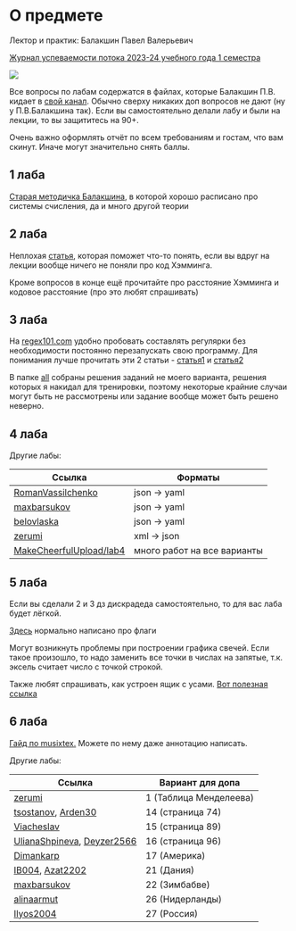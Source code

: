# О предмете
Лектор и практик: Балакшин Павел Валерьевич

[Журнал успеваемости потока 2023-24 учебного года 1 семестра](https://docs.google.com/spreadsheets/d/1wYEDRJ5vYFfdKEqnAgb2tig-lnDwJK1-Lu-DUbmd23s)

![](https://i.imgur.com/M7oFGH8.jpg)

Все вопросы по лабам содержатся в файлах, которые Балакшин П.В. кидает в [свой канал](https://t.me/balakshin_students). Обычно сверху никаких доп вопросов не дают (ну у П.В.Балакшина так). Если вы самостоятельно делали лабу и были на лекции, то вы защититесь на 90+.

Очень важно оформлять отчёт по всем требованиям и гостам, что вам скинут. Иначе могут значительно снять баллы.
## 1 лаба
[Старая методичка Балакшина](https://docs.yandex.ru/docs/view?tm=1694445050&tld=ru&lang=ru&name=%D0%9C%D0%B5%D1%82%D0%BE%D0%B4%D0%B8%D1%87%D0%BA%D0%B0.pdf&text=%D0%B0%D0%BB%D0%B3%D0%BE%D1%80%D0%B8%D1%82%D0%BC%20%D0%BF%D0%B5%D1%80%D0%B5%D0%B2%D0%BE%D0%B4%D0%B0%20%D0%B8%D0%B7%20%D1%81%D1%81%20%D0%B1%D0%B5%D1%80%D0%B3%D0%BC%D0%B0%D0%BD%D0%B0%20%D0%B2%2010&url=https%3A%2F%2Fpicloud.pw%2Fmedia%2Fresources%2Fposts%2F2018%2F02%2F19%2F%25D0%259C%25D0%25B5%25D1%2582%25D0%25BE%25D0%25B4%25D0%25B8%25D1%2587%25D0%25BA%25D0%25B0.pdf&lr=2&mime=pdf&l10n=ru&sign=4eeea649ee3954b1a7d05cb29f02a3cc&keyno=0&nosw=1&serpParams=tm%3D1694445050%26tld%3Dru%26lang%3Dru%26name%3D%25D0%259C%25D0%25B5%25D1%2582%25D0%25BE%25D0%25B4%25D0%25B8%25D1%2587%25D0%25BA%25D0%25B0.pdf%26text%3D%25D0%25B0%25D0%25BB%25D0%25B3%25D0%25BE%25D1%2580%25D0%25B8%25D1%2582%25D0%25BC%2B%25D0%25BF%25D0%25B5%25D1%2580%25D0%25B5%25D0%25B2%25D0%25BE%25D0%25B4%25D0%25B0%2B%25D0%25B8%25D0%25B7%2B%25D1%2581%25D1%2581%2B%25D0%25B1%25D0%25B5%25D1%2580%25D0%25B3%25D0%25BC%25D0%25B0%25D0%25BD%25D0%25B0%2B%25D0%25B2%2B10%26url%3Dhttps%253A%2F%2Fpicloud.pw%2Fmedia%2Fresources%2Fposts%2F2018%2F02%2F19%2F%2525D0%25259C%2525D0%2525B5%2525D1%252582%2525D0%2525BE%2525D0%2525B4%2525D0%2525B8%2525D1%252587%2525D0%2525BA%2525D0%2525B0.pdf%26lr%3D2%26mime%3Dpdf%26l10n%3Dru%26sign%3D4eeea649ee3954b1a7d05cb29f02a3cc%26keyno%3D0%26nosw%3D1), в которой хорошо расписано про системы счисления, да и много другой теории

## 2 лаба
Неплохая [статья](https://habr.com/ru/articles/140611/), которая поможет что-то понять, если вы вдруг на лекции вообще ничего не поняли про код Хэмминга.

Кроме вопросов в конце ещё прочитайте про расстояние Хэмминга и кодовое расстояние (про это любят спрашивать)

## 3 лаба
На [regex101.com](https://regex101.com/) удобно пробовать составлять регулярки без необходимости постоянно перезапускать свою программу.
Для понимания лучше прочитать эти 2 статьи - [статья1](https://tproger.ru/translations/regular-expression-python) и [статья2](https://habr.com/ru/articles/349860/)

В папке [all](Viacheslav/Лабораторные/lab3/all/) собраны решения заданий не моего варианта, решения которых я накидал для тренировки, поэтому некоторые крайние случаи могут быть не рассмотрены или задание вообще может быть решено неверно.

## 4 лаба

Другие лабы:

| Ссылка                                                                                                                                                                                                       | Форматы                     |
|--------------------------------------------------------------------------------------------------------------------------------------------------------------------------------------------------------------|-----------------------------|
| [RomanVassilchenko](https://github.com/RomanVassilchenko/ITMO-My-Projects/tree/main/Year-1/Informatics%2C%20%D0%98%D0%BD%D1%84%D0%BE%D1%80%D0%BC%D0%B0%D1%82%D0%B8%D0%BA%D0%B0/lab4)                         | json -> yaml                |
| [maxbarsukov](https://github.com/maxbarsukov/itmo/tree/master/1%20%D0%B8%D0%BD%D1%84%D0%BE%D1%80%D0%BC%D0%B0%D1%82%D0%B8%D0%BA%D0%B0/%D0%BB%D0%B0%D0%B1%D0%BE%D1%80%D0%B0%D1%82%D0%BE%D1%80%D0%BD%D1%8B%D0%B5/lab4) | json -> yaml                |
| [belovlaska](https://github.com/belovlaska/itmo/tree/main/Informatics/lab4)                                                                                                                                  | json -> yaml                |
| [zerumi](https://github.com/Zerumi/inf_labs/tree/master/mylabs/lab4)                                                                                                                                         | xml -> json                 |
| [MakeCheerfulUpload/lab4](https://github.com/orgs/MakeCheerfulUpload/repositories?q=4&type=all&language=&sort=)                                                                                              | много работ на все варианты |

## 5 лаба

Если вы сделали 2 и 3 дз дискрадеда самостоятельно, то для вас лаба будет лёгкой.

[Здесь](https://av-assembler.ru/asm/afd/asm-flags-register.htm) нормально написано про флаги

Могут возникнуть проблемы при построении графика свечей. Если такое произошло, то надо заменить все точки в числах на запятые, т.к. эксель считает число с точкой строкой.

Также любят спрашивать, как устроен ящик с усами. [Вот полезная ссылка](https://excel-analytics.ru/yaschik-s-usami/)

## 6 лаба

[Гайд по musixtex.](https://habr.com/ru/articles/778518/) Можете по нему даже аннотацию написать.

Другие лабы:

| Ссылка                                                                                                                                                                                                              | Вариант для допа       |
|---------------------------------------------------------------------------------------------------------------------------------------------------------------------------------------------------------------------|------------------------|
| [zerumi](https://github.com/Zerumi/inf_labs/tree/master/mylabs/lab6)                                                                                                                                                | 1 (Таблица Менделеева) |
| [tsostanov](https://github.com/MakeCheerfulUpload/laboratornaya-rabota-6-tsostanov/tree/main), [Arden30](https://github.com/MakeCheerfulUpload/laboratornaya-rabota-5-Arden30)                                      | 14 (страница 74)       |
| [Viacheslav](Viacheslav/Лабораторные/lab6/)                                                                                                                                                                         | 15 (страница 89)       |
| [UlianaShpineva](https://github.com/MakeCheerfulUpload/laboratornaya-rabota-5-UlianaShpineva/tree/main), [Deyzer2566](https://github.com/MakeCheerfulUpload/laboratornaya-rabota-6-Deyzer2566)                      | 16 (страница 96)       |
| [Dimankarp](https://github.com/MakeCheerfulUpload/laboratornaya-rabota-6-Dimankarp)                                                                                                                                 | 17 (Америка)           |
| [IB004](https://github.com/MakeCheerfulUpload/laboratornaya-rabota-6-IB004/tree/main), [Azat2202](https://github.com/MakeCheerfulUpload/laboratornaya-rabota-5-Azat2202)                                            | 21 (Дания)             |
| [maxbarsukov](https://github.com/maxbarsukov/itmo/tree/master/1%20%D0%B8%D0%BD%D1%84%D0%BE%D1%80%D0%BC%D0%B0%D1%82%D0%B8%D0%BA%D0%B0/%D0%BB%D0%B0%D0%B1%D0%BE%D1%80%D0%B0%D1%82%D0%BE%D1%80%D0%BD%D1%8B%D0%B5/lab6) | 22 (Зимбабве)          |
| [alinaarmut](https://github.com/MakeCheerfulUpload/laboratornaya-rabota-5-alinaarmut/tree/main)                                                                                                                     | 26 (Нидерланды)        |
| [Ilyos2004](https://github.com/MakeCheerfulUpload/laboratornaya-rabota-6-Ilyos2004)                                                                                                                                 | 27 (Россия)            |

